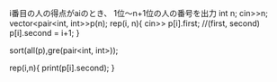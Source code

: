 i番目の人の得点がaiのとき、
1位～n+1位の人の番号を出力
int n; cin>>n;
vector<pair<int, int>>p(n);
rep(i, n){
    cin>> p[i].first;                           //(first, second)
    p[i].second = i+1;
}

sort(all(p),gre(pair<int, int>));

rep(i,n){
    print(p[i].second);
}